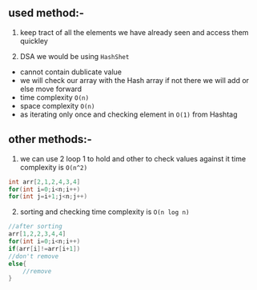 ## used method:-
1. keep tract of all the elements we have already seen and access them quickley

2. DSA we would be using `HashShet`
- cannot contain dublicate value
- we will check our array with the Hash array if not there we will add or else move forward
- time complexity `O(n)`
- space complexity `O(n)`
- as iterating only once and checking element in `O(1)` from Hashtag
## other methods:-
1. we can use 2 loop 1 to hold and other to check values against it
 time complexity is `O(n^2)`
 ```java
 int arr[2,1,2,4,3,4]
 for(int i=0;i<n;i++)
 for(int j=i+1;j<n;j++)
 ```
2. sorting and checking
time complexity is `O(n log n)`
```java
//after sorting
arr[1,2,2,3,4,4]
for(int i=0;i<n;i++)
if(arr[i]!=arr[i+1])
//don't remove
else{
    //remove
}